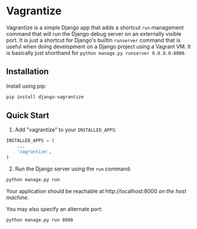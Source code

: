 # Vagrantize

Vagrantize is a simple Django app that adds a shortcut `run` management 
command that will run the Django debug server on an externally visible 
port. It is just a shortcut for Django's builtin `runserver` command that 
is useful when doing development on a Django project using a Vagrant VM.
It is basically just shorthand for `python manage.py runserver 0.0.0.0:8000`.
## Installation

Install using pip:

```bash
pip install django-vagrantize
```

## Quick Start

1. Add "vagrantize" to your `INSTALLED_APPS`:

```python
INSTALLED_APPS = (
    ...
    'vagrantize',
)
```

2. Run the Django server using the `run` command:

```bash
python manage.py run
```

Your application should be reachable at http://localhost:8000
*on the host machine*.

You may also specify an alternate port:

```bash
python manage.py run 8080
```

